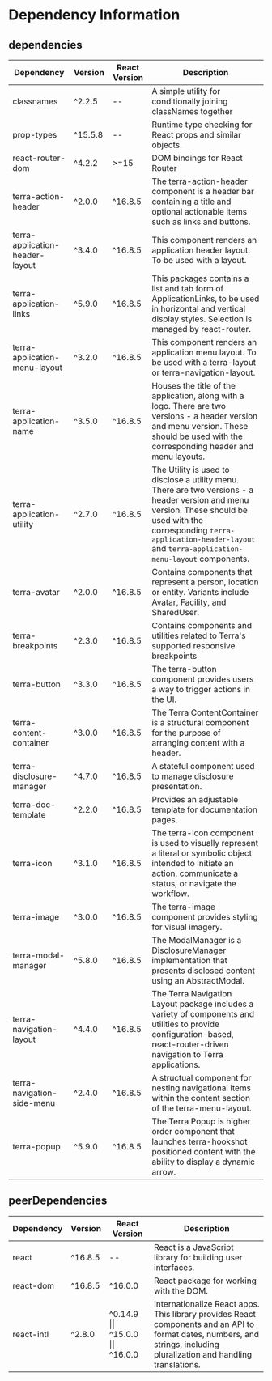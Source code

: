 # Dependency Information

## dependencies
| Dependency | Version | React Version | Description |
|-|-|-|-|
| classnames | ^2.2.5 | -- | A simple utility for conditionally joining classNames together |
| prop-types | ^15.5.8 | -- | Runtime type checking for React props and similar objects. |
| react-router-dom | ^4.2.2 | >=15 | DOM bindings for React Router |
| terra-action-header | ^2.0.0 | ^16.8.5 | The terra-action-header component is a header bar containing a title and optional actionable items such as links and buttons. |
| terra-application-header-layout | ^3.4.0 | ^16.8.5 | This component renders an application header layout. To be used with a layout. |
| terra-application-links | ^5.9.0 | ^16.8.5 | This packages contains a list and tab form of ApplicationLinks, to be used in horizontal and vertical display styles. Selection is managed by react-router. |
| terra-application-menu-layout | ^3.2.0 | ^16.8.5 | This component renders an application menu layout. To be used with a terra-layout or terra-navigation-layout. |
| terra-application-name | ^3.5.0 | ^16.8.5 | Houses the title of the application, along with a logo. There are two versions - a header version and menu version. These should be used with the corresponding header and menu layouts. |
| terra-application-utility | ^2.7.0 | ^16.8.5 | The Utility is used to disclose a utility menu. There are two versions - a header version and menu version. These should be used with the corresponding `terra-application-header-layout` and `terra-application-menu-layout` components. |
| terra-avatar | ^2.0.0 | ^16.8.5 | Contains components that represent a person, location or entity. Variants include Avatar, Facility, and SharedUser. |
| terra-breakpoints | ^2.3.0 | ^16.8.5 | Contains components and utilities related to Terra's supported responsive breakpoints |
| terra-button | ^3.3.0 | ^16.8.5 | The terra-button component provides users a way to trigger actions in the UI. |
| terra-content-container | ^3.0.0 | ^16.8.5 | The Terra ContentContainer is a structural component for the purpose of arranging content with a header. |
| terra-disclosure-manager | ^4.7.0 | ^16.8.5 | A stateful component used to manage disclosure presentation. |
| terra-doc-template | ^2.2.0 | ^16.8.5 | Provides an adjustable template for documentation pages. |
| terra-icon | ^3.1.0 | ^16.8.5 | The terra-icon component is used to visually represent a literal or symbolic object intended to initiate an action, communicate a status, or navigate the workflow. |
| terra-image | ^3.0.0 | ^16.8.5 | The terra-image component provides styling for visual imagery. |
| terra-modal-manager | ^5.8.0 | ^16.8.5 | The ModalManager is a DisclosureManager implementation that presents disclosed content using an AbstractModal. |
| terra-navigation-layout | ^4.4.0 | ^16.8.5 | The Terra Navigation Layout package includes a variety of components and utilities to provide configuration-based, react-router-driven navigation to Terra applications. |
| terra-navigation-side-menu | ^2.4.0 | ^16.8.5 | A structual component for nesting navigational items within the content section of the terra-menu-layout. |
| terra-popup | ^5.9.0 | ^16.8.5 | The Terra Popup is higher order component that launches terra-hookshot positioned content with the ability to display a dynamic arrow. |

## peerDependencies
| Dependency | Version | React Version | Description |
|-|-|-|-|
| react | ^16.8.5 | -- | React is a JavaScript library for building user interfaces. |
| react-dom | ^16.8.5 | ^16.0.0 | React package for working with the DOM. |
| react-intl | ^2.8.0 | ^0.14.9 \|\| ^15.0.0 \|\| ^16.0.0 | Internationalize React apps. This library provides React components and an API to format dates, numbers, and strings, including pluralization and handling translations. |
